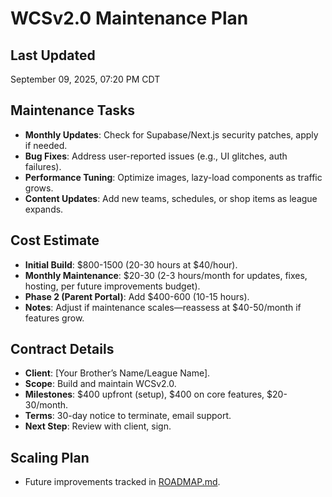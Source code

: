 # WCSv2.0 Maintenance Plan

## Last Updated

September 09, 2025, 07:20 PM CDT

## Maintenance Tasks

- **Monthly Updates**: Check for Supabase/Next.js security patches, apply if needed.
- **Bug Fixes**: Address user-reported issues (e.g., UI glitches, auth failures).
- **Performance Tuning**: Optimize images, lazy-load components as traffic grows.
- **Content Updates**: Add new teams, schedules, or shop items as league expands.

## Cost Estimate

- **Initial Build**: $800-1500 (20-30 hours at $40/hour).
- **Monthly Maintenance**: $20-30 (2-3 hours/month for updates, fixes, hosting, per future improvements budget).
- **Phase 2 (Parent Portal)**: Add $400-600 (10-15 hours).
- **Notes**: Adjust if maintenance scales—reassess at $40-50/month if features grow.

## Contract Details

- **Client**: [Your Brother’s Name/League Name].
- **Scope**: Build and maintain WCSv2.0.
- **Milestones**: $400 upfront (setup), $400 on core features, $20-30/month.
- **Terms**: 30-day notice to terminate, email support.
- **Next Step**: Review with client, sign.

## Scaling Plan

- Future improvements tracked in [ROADMAP.md](ROADMAP.md).
